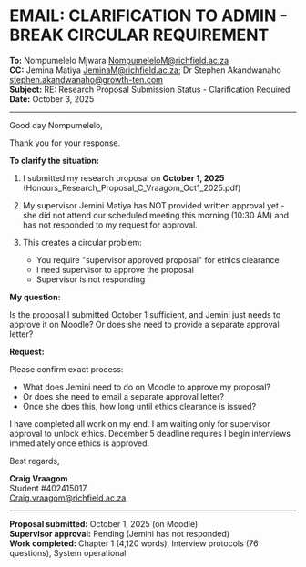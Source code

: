 # EMAIL: CLARIFICATION TO ADMIN - BREAK CIRCULAR REQUIREMENT

**To:** Nompumelelo Mjwara <NompumeleloM@richfield.ac.za>  
**CC:** Jemina Matiya <JeminaM@richfield.ac.za>; Dr Stephen Akandwanaho <stephen.akandwanaho@growth-ten.com>  
**Subject:** RE: Research Proposal Submission Status - Clarification Required  
**Date:** October 3, 2025

---

Good day Nompumelelo,

Thank you for your response.

**To clarify the situation:**

1. I submitted my research proposal on **October 1, 2025** (Honours_Research_Proposal_C_Vraagom_Oct1_2025.pdf)

2. My supervisor Jemini Matiya has NOT provided written approval yet - she did not attend our scheduled meeting this morning (10:30 AM) and has not responded to my request for approval.

3. This creates a circular problem:
   - You require "supervisor approved proposal" for ethics clearance
   - I need supervisor to approve the proposal
   - Supervisor is not responding

**My question:**

Is the proposal I submitted October 1 sufficient, and Jemini just needs to approve it on Moodle? Or does she need to provide a separate approval letter?

**Request:**

Please confirm exact process:
- What does Jemini need to do on Moodle to approve my proposal?
- Or does she need to email a separate approval letter?
- Once she does this, how long until ethics clearance is issued?

I have completed all work on my end. I am waiting only for supervisor approval to unlock ethics. December 5 deadline requires I begin interviews immediately once ethics is approved.

Best regards,

**Craig Vraagom**  
Student #402415017  
Craig.vraagom@richfield.ac.za

---

**Proposal submitted:** October 1, 2025 (on Moodle)  
**Supervisor approval:** Pending (Jemini has not responded)  
**Work completed:** Chapter 1 (4,120 words), Interview protocols (76 questions), System operational
